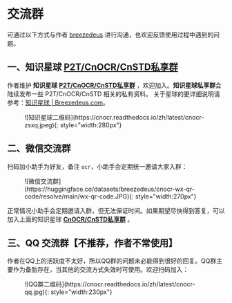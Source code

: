 
# 交流群 
可通过以下方式与作者 [breezedeus](https://github.com/breezedeus) 进行沟通，也欢迎反馈使用过程中遇到的问题。

## 一、知识星球 [**P2T/CnOCR/CnSTD私享群**](https://t.zsxq.com/FEYZRJQ) 

作者维护 **知识星球** [**P2T/CnOCR/CnSTD私享群**](https://t.zsxq.com/FEYZRJQ) ，欢迎加入。**知识星球私享群**会陆续发布一些 P2T/CnOCR/CnSTD 相关的私有资料。
关于星球的更详细说明请参考：[知识星球 | Breezedeus.com](https://www.breezedeus.com/article/zsxq)。

<figure markdown>
![知识星球二维码](https://cnocr.readthedocs.io/zh/latest/cnocr-zsxq.jpeg){: style="width:280px"}
</figure>


## 二、微信交流群

扫码加小助手为好友，备注 `ocr`，小助手会定期统一邀请大家入群：

<figure markdown>
![微信交流群](https://huggingface.co/datasets/breezedeus/cnocr-wx-qr-code/resolve/main/wx-qr-code.JPG){: style="width:270px"}
</figure>

正常情况小助手会定期邀请入群，但无法保证时间。如果期望尽快得到答复，可以加入上面的知识星球 [**CnOCR/CnSTD私享群**](https://t.zsxq.com/FEYZRJQ) 。


## 三、QQ 交流群【不推荐，作者不常使用】

作者在QQ上的活跃度不太好，所以QQ群的问题未必能得到很好的回复。QQ群主要作为备胎存在，当其他的交流方式失效时可使用。欢迎扫码加入：

<figure markdown>
![QQ群二维码](https://cnocr.readthedocs.io/zh/latest/cnocr-qq.jpg){: style="width:230px"}
</figure>


